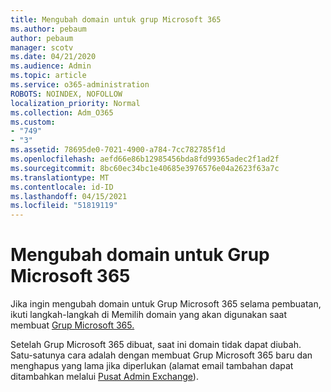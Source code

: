 ```yaml
---
title: Mengubah domain untuk grup Microsoft 365
ms.author: pebaum
author: pebaum
manager: scotv
ms.date: 04/21/2020
ms.audience: Admin
ms.topic: article
ms.service: o365-administration
ROBOTS: NOINDEX, NOFOLLOW
localization_priority: Normal
ms.collection: Adm_O365
ms.custom:
- "749"
- "3"
ms.assetid: 78695de0-7021-4900-a784-7cc782785f1d
ms.openlocfilehash: aefd66e86b12985456bda8fd99365adec2f1ad2f
ms.sourcegitcommit: 8bc60ec34bc1e40685e3976576e04a2623f63a7c
ms.translationtype: MT
ms.contentlocale: id-ID
ms.lasthandoff: 04/15/2021
ms.locfileid: "51819119"
---
```

# <a name="change-the-domain-for-microsoft-365-group"></a>Mengubah domain untuk Grup Microsoft 365

Jika ingin mengubah domain untuk Grup Microsoft 365 selama pembuatan, ikuti langkah-langkah di Memilih domain yang akan digunakan saat membuat [Grup Microsoft 365.](https://docs.microsoft.com/microsoft-365/admin/create-groups/choose-domain-to-create-groups)
  
Setelah Grup Microsoft 365 dibuat, saat ini domain tidak dapat diubah. Satu-satunya cara adalah dengan membuat Grup Microsoft 365 baru dan menghapus yang lama jika diperlukan (alamat email tambahan dapat ditambahkan melalui [Pusat Admin Exchange](https://outlook.office365.com/ecp.aspx)).